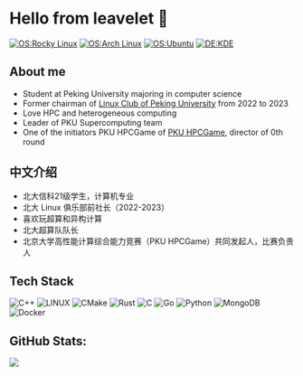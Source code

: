 # Hello from leavelet 👋

[![OS:Rocky Linux](https://img.shields.io/badge/OS-Rocky%20Linux-white?style=flat-square&logo=rockylinux)](https://rockylinux.org/)
[![OS:Arch Linux](https://img.shields.io/badge/OS-Arch%20Linux-blue?style=flat-square&logo=arch-linux)](https://archlinux.org)
[![OS:Ubuntu](https://img.shields.io/badge/OS-Ubuntu-orange?style=flat-square&logo=ubuntu)](https://ubuntu.com/)
[![DE:KDE](https://img.shields.io/badge/DE-KDE-blue?style=flat-square&logo=KDE)](https://www.kde.org)

## About me
- Student at Peking University majoring in computer science
- Former chairman of [Linux Club of Peking University](https://github.com/lcpu-club/) from 2022 to 2023
- Love HPC and heterogeneous computing
- Leader of PKU Supercomputing team
- One of the initiators PKU HPCGame of [PKU HPCGame](https://hpcgame.pku.edu.cn), director of 0th round

## 中文介绍

- 北大信科21级学生，计算机专业
- 北大 Linux 俱乐部前社长（2022-2023）
- 喜欢玩超算和异构计算
- 北大超算队队长
- 北京大学高性能计算综合能力竞赛（PKU HPCGame）共同发起人，比赛负责人


## Tech Stack
 ![C++](https://img.shields.io/badge/c++-%2300599C.svg?style=flat&logo=c%2B%2B&logoColor=white) ![LINUX](https://img.shields.io/badge/Linux-FCC624?style=flat&logo=linux&logoColor=black) ![CMake](https://img.shields.io/badge/CMake-%23008FBA.svg?style=flat&logo=cmake&logoColor=white) ![Rust](https://img.shields.io/badge/rust-%23000000.svg?style=flat&logo=rust&logoColor=white) ![C](https://img.shields.io/badge/c-%2300599C.svg?style=flat&logo=c&logoColor=white) ![Go](https://img.shields.io/badge/go-%2300ADD8.svg?style=flat&logo=go&logoColor=white) ![Python](https://img.shields.io/badge/python-3670A0?style=flat&logo=python&logoColor=ffdd54) ![MongoDB](https://img.shields.io/badge/MongoDB-%234ea94b.svg?style=flat&logo=mongodb&logoColor=white) ![Docker](https://img.shields.io/badge/docker-%230db7ed.svg?style=flat&logo=docker&logoColor=white)

## GitHub Stats:
![](https://github-readme-stats.vercel.app/api?username=leavelet&theme=default&hide_border=false&include_all_commits=false&count_private=false)
